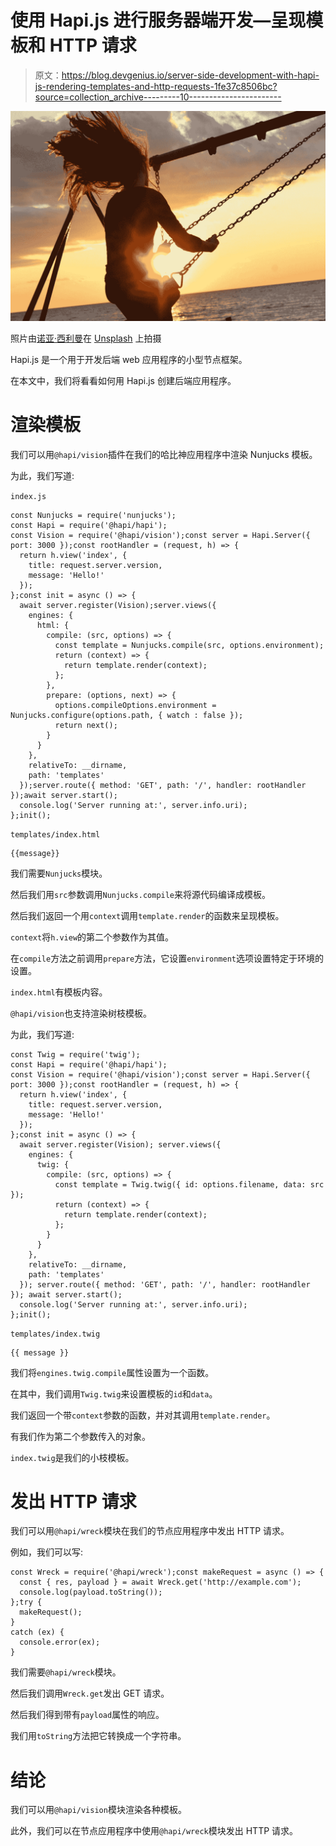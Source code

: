# 使用 Hapi.js 进行服务器端开发—呈现模板和 HTTP 请求

> 原文：<https://blog.devgenius.io/server-side-development-with-hapi-js-rendering-templates-and-http-requests-1fe37c8506bc?source=collection_archive---------10----------------------->

![](img/3d0e2e1fcf9bfc9ebc4e6d771acd28e0.png)

照片由[诺亚·西利曼](https://unsplash.com/@noahsilliman?utm_source=medium&utm_medium=referral)在 [Unsplash](https://unsplash.com?utm_source=medium&utm_medium=referral) 上拍摄

Hapi.js 是一个用于开发后端 web 应用程序的小型节点框架。

在本文中，我们将看看如何用 Hapi.js 创建后端应用程序。

# 渲染模板

我们可以用`@hapi/vision`插件在我们的哈比神应用程序中渲染 Nunjucks 模板。

为此，我们写道:

`index.js`

```
const Nunjucks = require('nunjucks');
const Hapi = require('@hapi/hapi');
const Vision = require('@hapi/vision');const server = Hapi.Server({ port: 3000 });const rootHandler = (request, h) => {
  return h.view('index', {
    title: request.server.version,
    message: 'Hello!'
  });
};const init = async () => {
  await server.register(Vision);server.views({
    engines: {
      html: {
        compile: (src, options) => {
          const template = Nunjucks.compile(src, options.environment);
          return (context) => {
            return template.render(context);
          };
        },
        prepare: (options, next) => {
          options.compileOptions.environment = Nunjucks.configure(options.path, { watch : false });
          return next();
        }
      }
    },
    relativeTo: __dirname,
    path: 'templates'
  });server.route({ method: 'GET', path: '/', handler: rootHandler });await server.start();
  console.log('Server running at:', server.info.uri);
};init();
```

`templates/index.html`

```
{{message}}
```

我们需要`Nunjucks`模块。

然后我们用`src`参数调用`Nunjucks.compile`来将源代码编译成模板。

然后我们返回一个用`context`调用`template.render`的函数来呈现模板。

`context`将`h.view`的第二个参数作为其值。

在`compile`方法之前调用`prepare`方法，它设置`environment`选项设置特定于环境的设置。

`index.html`有模板内容。

`@hapi/vision`也支持渲染树枝模板。

为此，我们写道:

```
const Twig = require('twig');
const Hapi = require('@hapi/hapi');
const Vision = require('@hapi/vision');const server = Hapi.Server({ port: 3000 });const rootHandler = (request, h) => {
  return h.view('index', {
    title: request.server.version,
    message: 'Hello!'
  });
};const init = async () => {
  await server.register(Vision); server.views({
    engines: {
      twig: {
        compile: (src, options) => {
          const template = Twig.twig({ id: options.filename, data: src });
          return (context) => {
            return template.render(context);
          };
        }
      }
    },
    relativeTo: __dirname,
    path: 'templates'
  }); server.route({ method: 'GET', path: '/', handler: rootHandler }); await server.start();
  console.log('Server running at:', server.info.uri);
};init();
```

`templates/index.twig`

```
{{ message }}
```

我们将`engines.twig.compile`属性设置为一个函数。

在其中，我们调用`Twig.twig`来设置模板的`id`和`data`。

我们返回一个带`context`参数的函数，并对其调用`template.render`。

有我们作为第二个参数传入的对象。

`index.twig`是我们的小枝模板。

# 发出 HTTP 请求

我们可以用`@hapi/wreck`模块在我们的节点应用程序中发出 HTTP 请求。

例如，我们可以写:

```
const Wreck = require('@hapi/wreck');const makeRequest = async () => {
  const { res, payload } = await Wreck.get('http://example.com');
  console.log(payload.toString());
};try {
  makeRequest();
}
catch (ex) {
  console.error(ex);
}
```

我们需要`@hapi/wreck`模块。

然后我们调用`Wreck.get`发出 GET 请求。

然后我们得到带有`payload`属性的响应。

我们用`toString`方法把它转换成一个字符串。

# 结论

我们可以用`@hapi/vision`模块渲染各种模板。

此外，我们可以在节点应用程序中使用`@hapi/wreck`模块发出 HTTP 请求。